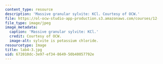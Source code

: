 ```yaml
---
content_type: resource
description: 'Massive granular sylvite: KCl. Courtesy of OCW.'
file: https://ol-ocw-studio-app-production.s3.amazonaws.com/courses/12-108-structure-of-earth-materials-fall-2004/672010dc3e97ef34864950b40057792e_lab4-3.jpg
file_type: image/jpeg
image_metadata:
  caption: 'Massive granular sylvite: KCl.'
  credit: Courtesy of OCW.
  image-alt: sylvite is potassium chloride.
resourcetype: Image
title: lab4-3.jpg
uid: 672010dc-3e97-ef34-8649-50b40057792e
---
```

